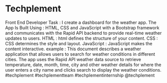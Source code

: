 # Techplement
Front End Developer Task : I create a dashboard for the weather app. The App Is Built Using : HTML, CSS and JavaScript with a Bootstrap framework and communicates with the Rapid API backend to provide real-time weather updates to users.
HTML : html defines the structure of your content.
CSS : CSS determines the style and layout.
JavaScript : JavaScript makes the content interactive.
example : This document describes a weather application that allows users to search for weather conditions in       different cities. The app uses the Rapid API weather data source to retrieve temperature, date, month, time, city and other weather details for where the user enters a city name and clicks search to display the weather conditions.
#techplement #techplementteam #techplementinternship @techplement
